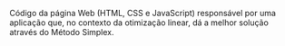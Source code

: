 Código da página Web (HTML, CSS e JavaScript) responsável por uma aplicação que, no contexto da otimização linear, dá a melhor solução através do Método Simplex.
